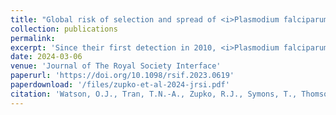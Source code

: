 ```yaml
---
title: "Global risk of selection and spread of <i>Plasmodium falciparum</i> histidine-rich protein 2 and 3 gene deletions"
collection: publications
permalink: 
excerpt: 'Since their first detection in 2010, <i>Plasmodium falciparum</i> malaria parasites lacking the <i>P. falciparum</i> histidine-rich protein 2 gene (<i>pfhrp2</i>) have been observed in 40 of 47 surveyed countries, as documented by the World Health Organization. These genetic deletions reduce detection by the most widely used rapid diagnostic tests, prompting three countries to switch to alternative diagnostics. However, manufacturing of alternative rapid diagnostic tests has not been scaled up and there are no World Health Organization-prequalified combination tests that use <i>P. falciparum Plasmodium</i> lactate dehydrogenase. The continuing spread of <i>pfhrp2</i> and/or <i>pfhrp3</i> (<i>pfhrp2/3</i>) deletions threatens malaria control, creating an emerging public health crisis. Here we use mathematical modeling informed by current <i>pfhrp2/3</i> deletion prevalence and a literature review to assess the global risk of <i>pfhrp2/3</i> deletions. We identify ten priority countries for surveillance and predict that the primary spread in Africa will move southward from the Horn of Africa through East Africa within 20 years. Despite variation in modeled timelines due to uncertainty in model parameters, four countries yet to switch rapid diagnostic tests are consistently classified as high risk under a range of model assumptions. This updated model offers refined predictions to guide <i>pfhrp2/3</i> policy and prioritize future surveillance efforts and innovation.'
date: 2024-03-06
venue: 'Journal of The Royal Society Interface'
paperurl: 'https://doi.org/10.1098/rsif.2023.0619'
paperdownload: '/files/zupko-et-al-2024-jrsi.pdf'
citation: 'Watson, O.J., Tran, T.N.-A., Zupko, R.J., Symons, T., Thomson, R., Visser, T., Rumisha, S., Dzianach, P.A., Hathaway, N., Kim, I., Juliano, J.J., Bailey, J.A., Slater, H., Okell, L., Gething, P., Ghani, A., Boni, M.F., Parr, J.B., & Cunningham, J. (2025). Global risk of selection and spread of <i>Plasmodium falciparum</i> histidine-rich protein 2 and 3 gene deletions. <i>Nature Medicine</i>. doi: 10.1038/s41591-025-03974-3'
---
```


